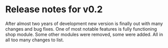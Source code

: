 # Release notes for v0.2

After almost two years of development new version is finally out with many
changes and bug fixes. One of most notable features is fully functioning shop
module. Some other modules were removed, some were added. All in all too many
changes to list.

